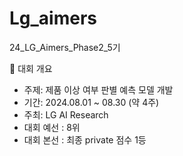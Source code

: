 # Lg_aimers

24_LG_Aimers_Phase2_5기

📢 대회 개요
- 주제: 제품 이상 여부 판별 예측 모델 개발
- 기간: 2024.08.01 ~ 08.30 (약 4주)
- 주최: LG AI Research
- 대회 예선 : 8위
- 대회 본선 : 최종 private 점수 1등
